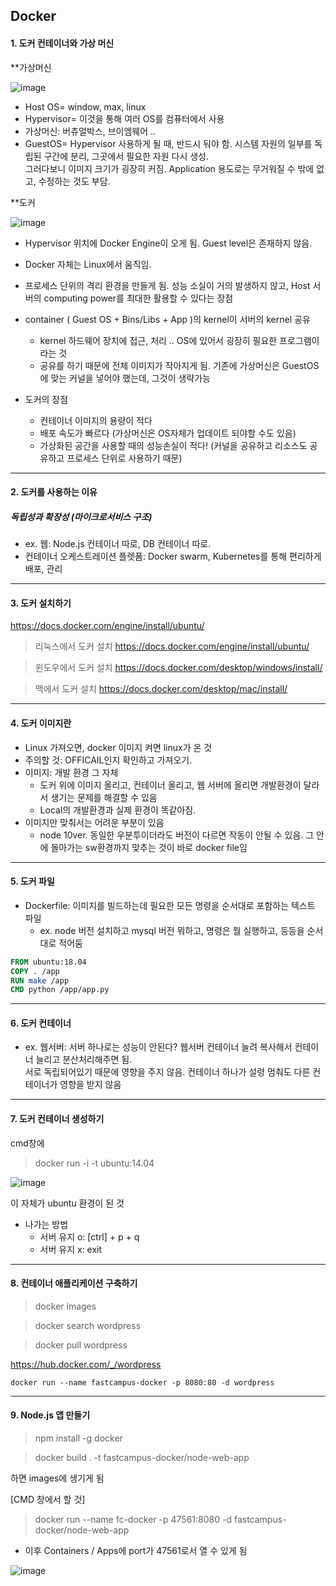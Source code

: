 ## Docker

#### 1. 도커 컨테이너와 가상 머신

**가상머신

![image](https://user-images.githubusercontent.com/69338643/132276262-082bfb29-1af2-4356-9bb0-3cf35369eddb.png)

- Host OS= window, max, linux
- Hypervisor= 이것을 통해 여러 OS를 컴퓨터에서 사용
- 가상머신: 버츄얼박스, 브이엠웨어 .. 
- GuestOS= Hypervisor 사용하게 될 때, 반드시 둬야 함. 시스템 자원의 일부를 독립된 구간에 분리, 그곳에서 필요한 자원 다시 생성. <br>
  그러다보니 이미지 크기가 굉장히 커짐. Application 용도로는 무거워질 수 밖에 없고, 수정하는 것도 부담. 
  

**도커

![image](https://user-images.githubusercontent.com/69338643/132276538-e3d60f74-ceb0-4947-88c9-6ba71a169fb1.png)

- Hypervisor 위치에 Docker Engine이 오게 됨. Guest level은 존재하지 않음.
- Docker 자체는 Linux에서 움직임. 
- 프로세스 단위의 격리 환경을 만들게 됨. 성능 소실이 거의 발생하지 않고, Host 서버의 computing power를 최대한 활용할 수 있다는 장점
- container ( Guest OS + Bins/Libs + App )의 kernel이 서버의 kernel 공유
  - kernel 하드웨어 장치에 접근, 처리 .. OS에 있어서 굉장히 필요한 프로그램이라는 것
  - 공유를 하기 때문에 전체 이미지가 작아지게 됨. 기존에 가상머신은 GuestOS에 맞는 커널을 넣어야 했는데, 그것이 생략가능


- 도커의 장점
  - 컨테이너 이미지의 용량이 적다
  - 배포 속도가 빠르다 (가상머신은 OS자체가 업데이트 되야할 수도 있음)
  - 가상화된 공간을 사용할 때의 성능손실이 적다! (커널을 공유하고 리소스도 공유하고 프로세스 단위로 사용하기 때문)

---

#### 2. 도커를 사용하는 이유

##### 독립성과 확장성 (마이크로서비스 구조)

- ex. 웹: Node.js 컨테이너 따로, DB 컨테이너 따로. 
- 컨테이너 오케스트레이션 플렛폼: Docker swarm,  Kubernetes를 통해 편리하게 배포, 관리


---
#### 3. 도커 설치하기

https://docs.docker.com/engine/install/ubuntu/

> 리눅스에서 도커 설치
https://docs.docker.com/engine/install/ubuntu/

> 윈도우에서 도커 설치
https://docs.docker.com/desktop/windows/install/

> 맥에서 도커 설치
https://docs.docker.com/desktop/mac/install/


---
#### 4. 도커 이미지란

- Linux 가져오면, docker 이미지 켜면 linux가 온 것
- 주의할 것: OFFICAIL인지 확인하고 가져오기.
- 이미지: 개발 환경 그 자체
  - 도커 위에 이미지 올리고, 컨테이너 올리고, 웹 서버에 올리면 개발환경이 달라서 생기는 문제를 해결할 수 있음
  - Local의 개발환경과 실제 환경이 똑같아짐.
- 이미지만 맞춰서는 어려운 부분이 있음
  - node 10ver. 동일한 우분투이더라도 버전이 다르면 작동이 안될 수 있음. 그 안에 돌아가는 sw환경까지 맞추는 것이 바로 docker file임 

---
#### 5. 도커 파일

- Dockerfile: 이미지를 빌드하는데 필요한 모든 명령을 순서대로 포함하는 텍스트 파일
  - ex. node 버전 설치하고 mysql 버전 뭐하고, 명령은 뭘 실행하고, 등등을 순서대로 적어둠

```dockerfile
FROM ubuntu:18.04
COPY . /app
RUN make /app
CMD python /app/app.py
```

---
#### 6. 도커 컨테이너

- ex. 웹서버: 서버 하나로는 성능이 안된다? 웹서버 컨테이너 늘려 복사해서 컨테이너 늘리고 분산처리해주면 됨. <br>
서로 독립되어있기 때문에 영향을 주지 않음. 컨테이너 하나가 설령 멈춰도 다른 컨테이너가 영향을 받지 않음

---
#### 7. 도커 컨테이너 생성하기

cmd창에
> docker run -i -t ubuntu:14.04

![image](https://user-images.githubusercontent.com/69338643/132297633-80ac015a-abfa-4cf6-858a-d69d149fb14f.png)

이 자체가 ubuntu 환경이 된 것

- 나가는 방법
  - 서버 유지 o: [ctrl] + p + q 
  - 서버 유지 x: exit
---
#### 8. 컨테이너 애플리케이션 구축하기

> docker images

> docker search wordpress

> docker pull wordpress

https://hub.docker.com/_/wordpress

```
docker run --name fastcampus-docker -p 8080:80 -d wordpress
```

---
#### 9. Node.js 앱 만들기

> npm install -g docker

> docker build . -t fastcampus-docker/node-web-app

하면 images에 생기게 됨


[CMD 창에서 할 것]

> docker run --name fc-docker -p 47561:8080 -d fastcampus-docker/node-web-app

- 이후 Containers / Apps에 port가 47561로서 열 수 있게 됨

![image](https://user-images.githubusercontent.com/69338643/132334940-2f34e5ef-563d-46ef-826e-3b215475cc05.png)

